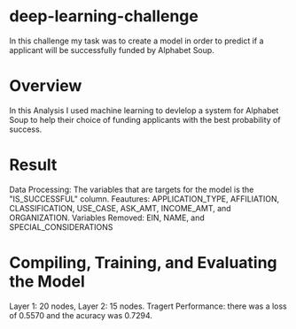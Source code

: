 # deep-learning-challenge
In this challenge my task was to create a model in order to predict if a applicant will be successfully funded by Alphabet Soup.
# Overview
In this Analysis I used machine learning to devlelop a system for Alphabet Soup to help their choice of funding applicants with the best probability of success. 
# Result
Data Processing: The variables that are targets for the model is the "IS_SUCCESSFUL" column. 
Feautures: APPLICATION_TYPE, AFFILIATION, CLASSIFICATION, USE_CASE, ASK_AMT, INCOME_AMT,  and ORGANIZATION.
Variables Removed: EIN, NAME, and SPECIAL_CONSIDERATIONS
# Compiling, Training, and Evaluating the Model
Layer 1: 20 nodes, Layer 2: 15 nodes. 
Tragert Performance: there was a loss of 0.5570  and the acuracy was 0.7294.
